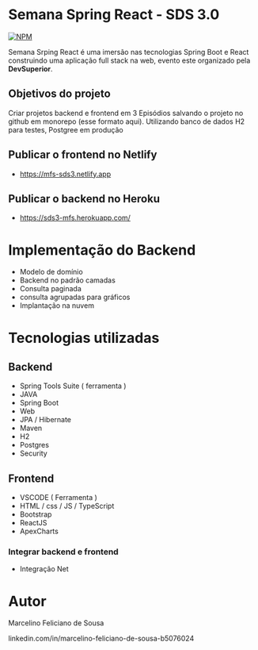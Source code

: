 #  Semana Spring React - SDS 3.0

[![NPM](https://img.shields.io/npm/l/react)](https://github.com/mfelicianosousa/projeto-sds3/blob/add-license-2/LICENSE)

Semana Srping React é uma imersão nas tecnologias Spring Boot e React construindo uma aplicação full stack na web, evento este organizado pela **DevSuperior**. 


## Objetivos do projeto

Criar projetos backend e frontend em 3 Episódios salvando o projeto no github em monorepo (esse formato aqui). 
Utilizando banco de dados H2 para testes, Postgree em produção

## Publicar o frontend no Netlify

- https://mfs-sds3.netlify.app

## Publicar o backend no Heroku 

- https://sds3-mfs.herokuapp.com/

# Implementação do Backend
 - Modelo de domínio
 - Backend no padrão camadas
 - Consulta paginada
 - consulta agrupadas para gráficos
 - Implantação na nuvem

# Tecnologias utilizadas

## Backend
- Spring Tools Suite ( ferramenta )
- JAVA
- Spring Boot
- Web
- JPA / Hibernate
- Maven 
- H2
- Postgres
- Security

## Frontend

 - VSCODE ( Ferramenta )
 - HTML / css / JS / TypeScript 
 - Bootstrap
 - ReactJS
 - ApexCharts
 

### Integrar backend e frontend
 - Integração Net
 
  
 # Autor
 
 Marcelino Feliciano de Sousa
 
 linkedin.com/in/marcelino-feliciano-de-sousa-b5076024
 
 
